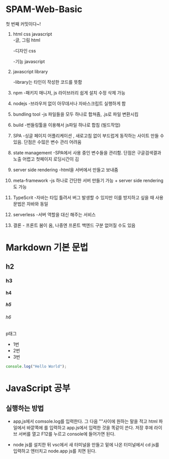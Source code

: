# SPAM-Web-Basic

첫 번째 커밋이다~!

1. html css javascript  
   -글, 그림 html

   -디자인 css

   -기능 javascript

2. javascript library

   -library는 타인이 작성한 코드를 뜻함

3. npm -패키지 매니저,
   js 라이브러리 쉽게 설치 수정 삭제 가능

4. nodejs -브라우저 없이 아무데서나 자바스크립트 실행하게 함

5. bundling tool
   -js 파일들을 모두 하나로 합쳐줌, .js로 파일 변환시킴

6. build -번들링툴을 이용해서 js파일 하나로 합침 (빌드작업)

7. SPA -싱글 페이지 어플리케이션
   , 새로고침 없이 부드럽게 동작하는 사이트 만들 수 있음.
   단점은 수많은 변수 관리 어려움

8. state management
   -SPA에서 사용 중인 변수들을 관리함. 단점은 구글검색결과 노출 어렵고 첫페이지 로딩시간이 김

9. server side rendering
   -html을 서버에서 만들고 보내줌

10. meta-framework
    -js 하나로 간단한 서버 만들기 가능 + server side rendering도 가능

11. TypeScrit -자바는 타입 틀려서 버그 발생할 수 있지만 이를 방지하고 싶을 때 사용 문법은 자바와 동일

12. serverless -서버 역할을 대신 해주는 서비스

13. 결론 - 프론트 붐이 옴, 나중엔 프론트 백엔드 구분 없어질 수도 있음

# Markdown 기본 문법

## h2

### h3

#### h4

##### h5

###### h6

p태그

- 1번
- 2번
- 3번

```javascript
console.log("Hello World");
```

# JavaScript 공부

## 실행하는 방법

- app,js에서 comsole.log를 입력한다. 그 다음 ""사이에 원하는 말을 적고 html 파일에서 <bady> 바깥쪽에 <script></script>를 입력하고 app.js에서 입력한 것을 똑같이 쓴다. 저장 후에 라이브 서버를 열고 F12를 누르고 console에 들어가면 된다.

- node js를 설치한 뒤 vsc에서 새 터미널을 만들고 밑에 나온 터미널에서 cd js를 입력하고 엔터치고 node.app js를 치면 된다.
